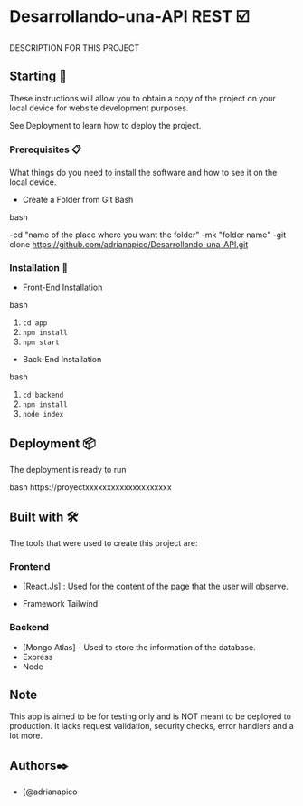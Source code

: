 # Desarrollando-una-API REST ☑️

DESCRIPTION FOR THIS PROJECT

## Starting 🚀

These instructions will allow you to obtain a copy of the project on your local device for website development purposes.

See Deployment to learn how to deploy the project.

### Prerequisites 📋
What things do you need to install the software and how to see it on the local device.

- Create a Folder from Git Bash

bash

  -cd "name of the place where you want the folder"
   -mk "folder name"
   -git clone https://github.com/adrianapico/Desarrollando-una-API.git


### Installation 🔧

- Front-End Installation

bash
1. `cd app`
2. `npm install`
3. `npm start`


- Back-End Installation

bash
1. `cd backend`
2. `npm install`
3. `node index`


## Deployment 📦

The deployment is ready to run

bash
https://proyectxxxxxxxxxxxxxxxxxxxx


## Built with 🛠️

The tools that were used to create this project are:

### Frontend 
 - [React.Js] : Used for the content of the page that the user will observe.
 
 - Framework
  Tailwind
  
### Backend
- [Mongo Atlas] - Used to store the information of the database.
- Express
- Node
 
## Note
This app is aimed to be for testing only and is NOT meant to be deployed to production. It lacks request validation, security checks, error handlers and a lot more.

## Authors✒️

- [@adrianapico